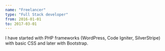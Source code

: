 ```yaml
---
name: "Freelancer"
type: "Full Stack developer"
from: 2016-01-01
to: 2017-03-01
---
```


I have started with PHP frameworks (WordPress, Code Igniter, SilverStripe) with basic 
CSS and later with Bootstrap.

